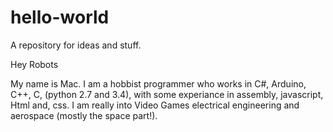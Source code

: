 # hello-world
A repository for ideas and stuff.

Hey Robots

My name is Mac. I am a hobbist programmer who works in C#, Arduino, C++, C, (python 2.7 and 3.4), with some experiance in assembly, javascript, Html and, css. I am really into Video Games electrical engineering and aerospace (mostly the space part!).
